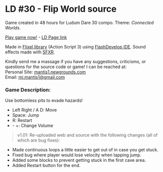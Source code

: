 # LD #30 - Flip World source

Game created in 48 hours for Ludum Dare 30 compo. Theme: *Connected Worlds*.

[Play game now!](http://www.newgrounds.com/portal/view/644900) - [LD Page link](http://ludumdare.com/compo/ludum-dare-30/?action=preview&uid=40635)

Made in [Flixel library](http://www.flixel.org/) (Action Script 3) using [FlashDevelop IDE](http://www.flashdevelop.org/). Sound effects made with [SFXR](http://www.drpetter.se/project_sfxr.html).

Kindly send me a massage if you have any suggestions, criticisms, or questions for the source code or game! I can be reached at:  
Personal Site: [mantis1.newgrounds.com](http://mantis1.newgrounds.com/)  
Email: mj.mantis1@gmail.com

### Game Description:
Use bottomless pits to evade hazards!


- Left Right / A D: Move
- Space: Jump
- R: Restart
- \- +: Change Volume


> v1.01: Re-uploaded web and source with the following changes (all of which are bug fixes):
- Made continuous loops a little easier to get out of in case you get stuck.
- Fixed bug where player would lose velocity when tapping jump.
- Added some blocks to prevent getting stuck in the first cave area.
- Added Restart button for the end.
